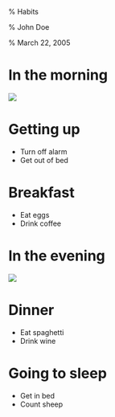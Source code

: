 % Habits

% John Doe

% March 22, 2005

# In the morning

![](https://upload.wikimedia.org/wikipedia/commons/2/2e/Yosemite_Morning.jpg)

# Getting up

- Turn off alarm
- Get out of bed

# Breakfast

- Eat eggs
- Drink coffee

# In the evening

![](https://upload.wikimedia.org/wikipedia/commons/3/3a/Sunset_in_Coquitlam.jpg)

# Dinner

- Eat spaghetti
- Drink wine

# Going to sleep

- Get in bed
- Count sheep

